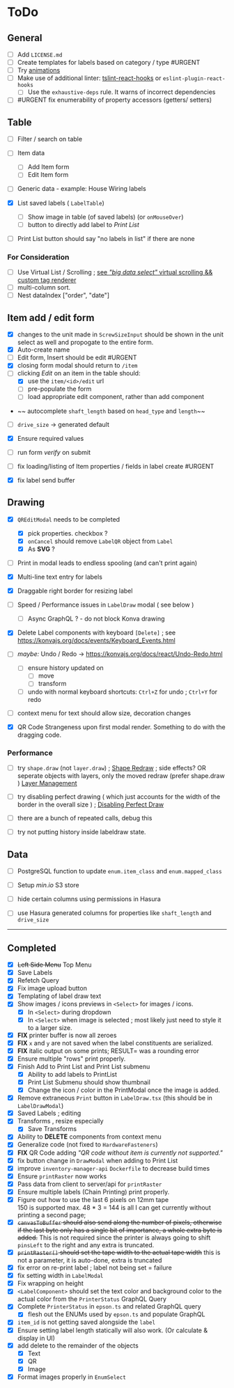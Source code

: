 # ToDo

## General

- [ ] Add `LICENSE.md`
- [ ] Create templates for labels based on category / type #URGENT
- [ ] Try [animations](http://react-component.github.io/tween-one/)
- [ ] Make use of additional linter: [tslint-react-hooks](https://www.npmjs.com/package/tslint-react-hooks) or `eslint-plugin-react-hooks`
  - [ ] Use the `exhaustive-deps` rule. It warns of incorrect dependencies
- [ ] #URGENT fix enumerability of property accessors (getters/ setters)

## Table

- [ ] Filter / search on table

- [ ] Item data
  - [ ] Add Item form
  - [ ] Edit Item form
- [ ] Generic data - example: House Wiring labels
- [x] List saved labels ( `LabelTable`)
  - [ ] Show image in table (of saved labels) (or `onMouseOver`)
  - [ ] button to directly add label to *Print List*

- [ ] Print List button should say "no labels in list" if there are none

### For Consideration

- [ ] Use Virtual List / Scrolling ; [see _"big data select"_ virtual scrolling && custom tag renderer](https://ant.design/components/select/#components-select-demo-big-data)
- [ ] multi-column sort.
- [ ] Nest dataIndex ["order", "date"]

## Item add / edit form

- [x] changes to the unit made in `ScrewSizeInput` should be shown in the unit select as well and propogate to the entire form.
- [x] Auto-create name
- [ ] Edit form, Insert should be edit #URGENT
- [x] closing form modal should return to `/item`
- [ ] clicking _Edit_ on an item in the table should:
  - [x] use the `item/<id>/edit` url
  - [ ] pre-populate the form
  - [ ] load appropriate edit component, rather than add component
- ~~ autocomplete `shaft_length` based on `head_type` and `length`~~
- [ ] `drive_size` -> generated default
- [x] Ensure required values
- [ ] run form _verify_ on submit
- [ ] fix loading/listing of Item properties / fields in label create #URGENT
- [x] fix label send buffer


## Drawing

- [x] `QREditModal` needs to be completed
  - [x] pick properties. checkbox ?
  - [x] `onCancel` should remove `LabelQR` object from `Label`
  - [x] As **SVG** ?
- [ ] Print in modal leads to endless spooling (and can't print again)
- [x] Multi-line text entry for labels
- [x] Draggable right border for resizing label
- [ ] Speed / Performance issues in `LabelDraw` modal ( see below )
  - [ ] Async GraphQL ? - do not block Konva drawing
- [x] Delete Label components with keyboard `[Delete]` ; see <https://konvajs.org/docs/events/Keyboard_Events.html>


- [ ] _maybe:_ Undo / Redo → <https://konvajs.org/docs/react/Undo-Redo.html>
  - [ ] ensure history updated on
    - [ ] move
    - [ ] transform
  - [ ] undo with normal keyboard shortcuts: `Ctrl+Z` for undo ; `Ctrl+Y` for redo

- [ ] context menu for text should allow size, decoration changes
- [x] QR Code Strangeness upon first modal render. Something to do with the dragging code.

### Performance

- [ ] try `shape.draw` (not `layer.draw`) ; [Shape Redraw](https://konvajs.org/docs/performance/Shape_Redraw.html) ; side effects? OR seperate objects with layers, only the moved redraw (prefer shape.draw ) [Layer Management](https://konvajs.org/docs/performance/Layer_Management.html)
- [ ] try disabling perfect drawing ( which just accounts for the width of the border in the overall size ) ; [Disabling Perfect Draw](https://konvajs.org/docs/performance/Disable_Perfect_Draw.html)
- [ ] there are a bunch of repeated calls, debug this
- [ ] try not putting history inside labeldraw state.


## Data

- [ ] PostgreSQL function to update `enum.item_class` and `enum.mapped_class`

- [ ] Setup _min.io_ S3 store

- [ ] hide certain columns using permissions in Hasura
- [ ] use Hasura generated columns for properties like `shaft_length` and `drive_size`

********************************************************************************

## Completed

- [x] ~~Left Side Menu~~ Top Menu
- [x] Save Labels
- [x] Refetch Query
- [x] Fix image upload button
- [x] Templating of label draw text
- [x] Show images / icons previews in `<Select>` for images / icons.
  - [x] In `<Select>` during dropdown
  - [x] In `<Select>` when image is selected ; most likely just need to style it to a larger size.
- [x] **FIX** printer buffer is now all zeroes
- [x] **FIX** `x` and `y` are not saved when the label constituents are serialized.
- [x] **FIX** italic output on some prints; RESULT= was a rounding error
- [x] Ensure multiple "rows" print properly.
- [x] Finish Add to Print List and Print List submenu
  - [x] Ability to add labels to PrintList
  - [x] Print List Submenu should show thumbnail
  - [x] Change the icon / color in the PrintModal once the image is added.
- [x] Remove extraneous `Print` button in `LabelDraw.tsx` (this should be in `LabelDrawModal`)
- [x] Saved Labels ; editing
- [x] Transforms , resize especially
  - [x] Save Transforms
- [x] Ability to **DELETE** components from context menu
- [x] Generalize code (not fixed to `HardwareFasteners`)
- [x] **FIX** QR Code adding _"QR code without item is currently not supported."_
- [x] fix button change in `DrawModal` when adding to Print List
- [x] improve `inventory-manager-api` `Dockerfile` to decrease build times
- [x] Ensure `printRaster` now works
- [x] Pass data from client to server/api for `printRaster`
- [x] Ensure multiple labels (Chain Printing) print properly.
- [x] Figure out how to use the last 6 pixels on 12mm tape  
      150 is supported max. 48 * 3 = 144 is all I can get currently without printing a second page;
- [x] ~~`canvasToBuffer` should also send along the number of pixels, otherwise if the last byte only has a single bit of importance, a whole extra byte is added.~~ This is not required since the printer is always going to shift `pinsLeft` to the right and any extra is truncated.
- [x] ~~`printRaster()` should set the tape width to the actual tape width~~ this is not a parameter, it is auto-done, extra is truncated
- [x] fix error on re-print label ; label not being set = failure
- [x] fix setting width in `LabelModal`
- [x] Fix wrapping on height
- [x] `<LabelComponent>` should set the text color and background color to the actual color from the `PrinterStatus` GraphQL Query
- [x] Complete `PrinterStatus` in `epson.ts` and related GraphQL query
  - [x] flesh out the ENUMs used by `epson.ts` and populate GraphQL
- [x] `item_id` is not getting saved alongside the `label`
- [x] Ensure setting label length statically will also work. (Or calculate & display in UI)
- [x] add delete to the remainder of the objects
  - [x] Text
  - [x] QR
  - [x] Image
- [x] Format images properly in `EnumSelect`